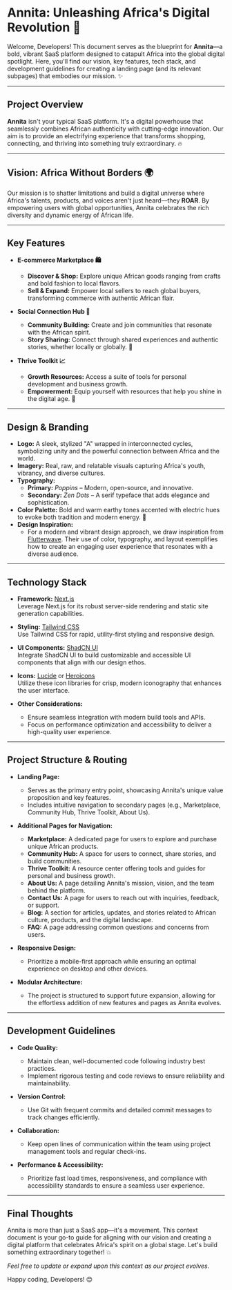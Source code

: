 # Annita: Unleashing Africa's Digital Revolution 🚀

Welcome, Developers! This document serves as the blueprint for **Annita**—a bold, vibrant SaaS platform designed to catapult Africa into the global digital spotlight. Here, you'll find our vision, key features, tech stack, and development guidelines for creating a landing page (and its relevant subpages) that embodies our mission. ✨

---

## Project Overview

**Annita** isn't your typical SaaS platform. It's a digital powerhouse that seamlessly combines African authenticity with cutting-edge innovation. Our aim is to provide an electrifying experience that transforms shopping, connecting, and thriving into something truly extraordinary. 🔥

---

## Vision: Africa Without Borders 🌍

Our mission is to shatter limitations and build a digital universe where Africa's talents, products, and voices aren't just heard—they **ROAR**. By empowering users with global opportunities, Annita celebrates the rich diversity and dynamic energy of African life.

---

## Key Features

- **E-commerce Marketplace 🛍️**

  - **Discover & Shop:** Explore unique African goods ranging from crafts and bold fashion to local flavors.
  - **Sell & Expand:** Empower local sellers to reach global buyers, transforming commerce with authentic African flair.

- **Social Connection Hub 🤝**

  - **Community Building:** Create and join communities that resonate with the African spirit.
  - **Story Sharing:** Connect through shared experiences and authentic stories, whether locally or globally. 📖

- **Thrive Toolkit 📈**
  - **Growth Resources:** Access a suite of tools for personal development and business growth.
  - **Empowerment:** Equip yourself with resources that help you shine in the digital age. 💪

---

## Design & Branding

- **Logo:** A sleek, stylized "A" wrapped in interconnected cycles, symbolizing unity and the powerful connection between Africa and the world.
- **Imagery:** Real, raw, and relatable visuals capturing Africa's youth, vibrancy, and diverse cultures.
- **Typography:**
  - **Primary:** _Poppins_ – Modern, open-source, and innovative.
  - **Secondary:** _Zen Dots_ – A serif typeface that adds elegance and sophistication.
- **Color Palette:** Bold and warm earthy tones accented with electric hues to evoke both tradition and modern energy. 🎨
- **Design Inspiration:**
  - For a modern and vibrant design approach, we draw inspiration from [Flutterwave](https://flutterwave.com/eu). Their use of color, typography, and layout exemplifies how to create an engaging user experience that resonates with a diverse audience.

---

## Technology Stack

- **Framework:** [Next.js](https://nextjs.org/)  
  Leverage Next.js for its robust server-side rendering and static site generation capabilities.

- **Styling:** [Tailwind CSS](https://tailwindcss.com/)  
  Use Tailwind CSS for rapid, utility-first styling and responsive design.

- **UI Components:** [ShadCN UI](https://ui.shadcn.com/)  
  Integrate ShadCN UI to build customizable and accessible UI components that align with our design ethos.

- **Icons:** [Lucide](https://lucide.dev/) or [Heroicons](https://heroicons.com/)  
  Utilize these icon libraries for crisp, modern iconography that enhances the user interface.

- **Other Considerations:**
  - Ensure seamless integration with modern build tools and APIs.
  - Focus on performance optimization and accessibility to deliver a high-quality user experience.

---

## Project Structure & Routing

- **Landing Page:**

  - Serves as the primary entry point, showcasing Annita's unique value proposition and key features.
  - Includes intuitive navigation to secondary pages (e.g., Marketplace, Community Hub, Thrive Toolkit, About Us).

- **Additional Pages for Navigation:**

  - **Marketplace:** A dedicated page for users to explore and purchase unique African products.
  - **Community Hub:** A space for users to connect, share stories, and build communities.
  - **Thrive Toolkit:** A resource center offering tools and guides for personal and business growth.
  - **About Us:** A page detailing Annita's mission, vision, and the team behind the platform.
  - **Contact Us:** A page for users to reach out with inquiries, feedback, or support.
  - **Blog:** A section for articles, updates, and stories related to African culture, products, and the digital landscape.
  - **FAQ:** A page addressing common questions and concerns from users.

- **Responsive Design:**

  - Prioritize a mobile-first approach while ensuring an optimal experience on desktop and other devices.

- **Modular Architecture:**
  - The project is structured to support future expansion, allowing for the effortless addition of new features and pages as Annita evolves.

---

## Development Guidelines

- **Code Quality:**

  - Maintain clean, well-documented code following industry best practices.
  - Implement rigorous testing and code reviews to ensure reliability and maintainability.

- **Version Control:**

  - Use Git with frequent commits and detailed commit messages to track changes efficiently.

- **Collaboration:**

  - Keep open lines of communication within the team using project management tools and regular check-ins.

- **Performance & Accessibility:**
  - Prioritize fast load times, responsiveness, and compliance with accessibility standards to ensure a seamless user experience.

---

## Final Thoughts

Annita is more than just a SaaS app—it's a movement. This context document is your go-to guide for aligning with our vision and creating a digital platform that celebrates Africa's spirit on a global stage. Let's build something extraordinary together! 💥

_Feel free to update or expand upon this context as our project evolves._

Happy coding, Developers! 😊
